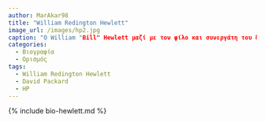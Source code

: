 ```yaml
---
author: MarAkar98
title: "William Redington Hewlett"
image_url: /images/hp2.jpg
caption: "Ο William "Bill" Hewlett μαζί με τον φίλο και συνεργάτη του δημιούργησε το 1939 την εταιρία Hewlett-Packard η οποία έγινε μια απο τις μεγαλύτερες εταιρίες ηλεκτρονικών και υπολογιστών στον κόσμο."
categories:
  - Βιογραφία 
  - Ορισμός 
tags:
  - William Redington Hewlett
  - David Packard
  - HP
---
```


{% include bio-hewlett.md %}
